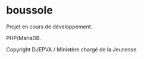 # boussole

Projet en cours de développement. 

PHP/MariaDB. 

Copyright DJEPVA / Ministère chargé de la Jeunesse.

